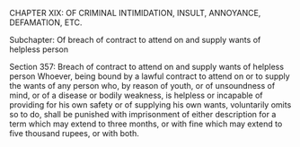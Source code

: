 CHAPTER XIX: OF CRIMINAL INTIMIDATION, INSULT, ANNOYANCE, DEFAMATION, ETC.

Subchapter: Of breach of contract to attend on and supply wants of helpless person

Section 357: Breach of contract to attend on and supply wants of helpless person
Whoever, being bound by a lawful contract to attend on or to supply the wants of any person who, by reason of youth, or of unsoundness of mind, or of a disease or bodily weakness, is helpless or incapable of providing for his own safety or of supplying his own wants, voluntarily omits so to do, shall be punished with imprisonment of either description for a term which may extend to three months, or with fine which may extend to five thousand rupees, or with both.
